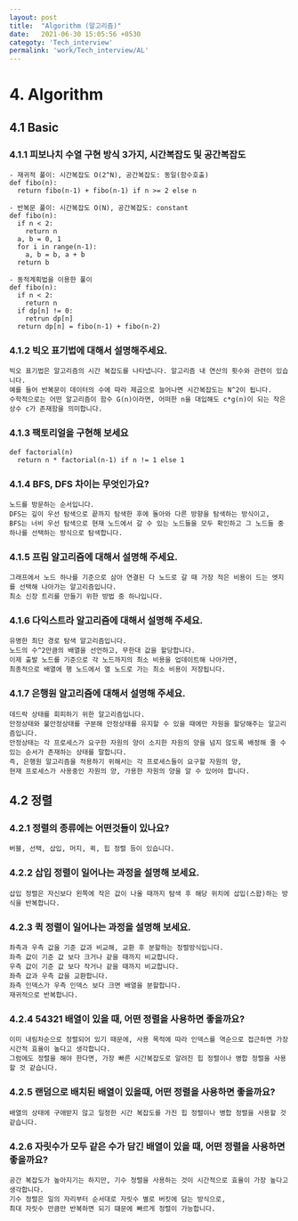 ```yaml
---
layout: post
title:  "Algorithm (알고리즘)"
date:   2021-06-30 15:05:56 +0530
categoty: 'Tech_interview'
permalink: 'work/Tech_interview/AL'
---
```

# 4. Algorithm
## 4.1 Basic
### 4.1.1 피보나치 수열 구현 방식 3가지, 시간복잡도 및 공간복잡도
```
- 재귀적 풀이: 시간복잡도 O(2^N), 공간복잡도: 동일(함수호출)
def fibo(n):
  return fibo(n-1) + fibo(n-1) if n >= 2 else n
 
- 반복문 풀이: 시간복잡도 O(N), 공간복잡도: constant
def fibo(n):
  if n < 2: 
    return n
  a, b = 0, 1
  for i in range(n-1):
    a, b = b, a + b
  return b
  
- 동적계획법을 이용한 풀이
def fibo(n):
  if n < 2:
    return n
  if dp[n] != 0:
    retrun dp[n]
  return dp[n] = fibo(n-1) + fibo(n-2)
```
### 4.1.2 빅오 표기법에 대해서 설명해주세요.
```
빅오 표기법은 알고리즘의 시간 복잡도를 나타냅니다. 알고리즘 내 연산의 횟수와 관련이 있습니다. 
예를 들어 반복문이 데이터의 수에 따라 제곱으로 늘어나면 시간복잡도는 N^2이 됩니다.
수학적으로는 어떤 알고리즘이 함수 G(n)이라면, 어떠한 n을 대입해도 c*g(n)이 되는 작은 상수 c가 존재함을 의미합니다.
```
### 4.1.3 팩토리얼을 구현해 보세요
```
def factorial(n)
  return n * factorial(n-1) if n != 1 else 1
```
### 4.1.4 BFS, DFS 차이는 무엇인가요?
```
노드를 방문하는 순서입니다. 
DFS는 깊이 우선 탐색으로 끝까지 탐색한 후에 돌아와 다른 방향을 탐색하는 방식이고, 
BFS는 너비 우선 탐색으로 현재 노드에서 갈 수 있는 노드들을 모두 확인하고 그 노드들 중 하나를 선택하는 방식으로 탐색합니다.
```
### 4.1.5 프림 알고리즘에 대해서 설명해 주세요.
```
그래프에서 노드 하나를 기준으로 삼아 연결된 다 노드로 갈 때 가장 적은 비용이 드는 엣지를 선택해 나아가는 알고리즘입니다. 
최소 신장 트리를 만들기 위한 방법 중 하나입니다.
```
### 4.1.6 다익스트라 알고리즘에 대해서 설명해 주세요.
```
유명한 최단 경로 탐색 알고리즘입니다. 
노드의 수^2만큼의 배열을 선언하고, 무한대 값을 할당합니다.
이제 출발 노드를 기준으로 각 노드까지의 최소 비용을 업데이트해 나아가면, 
최종적으로 배열에 행 노드에서 열 노드로 가는 최소 비용이 저장됩니다. 
```
### 4.1.7 은행원 알고리즘에 대해서 설명해 주세요.
```
데드락 상태를 회피하기 위한 알고리즘입니다.
안정상태와 불안정상태를 구분해 안정상태를 유지할 수 있을 때에만 자원을 할당해주는 알고리즘입니다. 
안정상태는 각 프로세스가 요구한 자원의 양이 소지한 자원의 양을 넘지 않도록 배정해 줄 수 있는 순서가 존재하는 상태를 말합니다. 
즉, 은행원 알고리즘을 적용하기 위해서는 각 프로세스들이 요구할 자원의 양, 
현재 프로세스가 사용중인 자원의 양, 가용한 자원의 양을 알 수 있어야 합니다.
```
## 4.2 정렬
### 4.2.1 정렬의 종류에는 어떤것들이 있나요?
```
버블, 선택, 삽입, 머지, 퀵, 힙 정렬 등이 있습니다.
```
### 4.2.2 삽입 정렬이 일어나는 과정을 설명해 보세요.
```
삽입 정렬은 자신보다 왼쪽에 작은 값이 나올 때까지 탐색 후 해당 위치에 삽입(스왑)하는 방식을 반복합니다. 
```
### 4.2.3 퀵 정렬이 일어나는 과정을 설명해 보세요.
```
좌측과 우측 값을 기준 값과 비교해, 교환 후 분할하는 정렬방식입니다.
좌측 값이 기준 값 보다 크거나 같을 때까지 비교합니다.
우측 값이 기준 값 보다 작거나 같을 때까지 비교합니다.
좌측 값과 우측 값을 교환합니다.
좌측 인덱스가 우측 인덱스 보다 크면 배열을 분할합니다.
재귀적으로 반복합니다.
```
### 4.2.4 54321 배열이 있을 때, 어떤 정렬을 사용하면 좋을까요?
```
이미 내림차순으로 정렬되어 있기 때문에, 사용 목적에 따라 인덱스를 역순으로 접근하면 가장 시간적 효율이 높다고 생각합니다. 
그럼에도 정렬을 해야 한다면, 가장 빠른 시간복잡도로 알려진 힙 정렬이나 병합 정렬을 사용할 것 같습니다.
```
### 4.2.5 랜덤으로 배치된 배열이 있을때, 어떤 정렬을 사용하면 좋을까요?
```
배열의 상태에 구애받지 않고 일정한 시간 복잡도를 가진 힙 정렬이나 병합 정렬을 사용할 것 같습니다.
```
### 4.2.6 자릿수가 모두 같은 수가 담긴 배열이 있을 때, 어떤 정렬을 사용하면 좋을까요?
```
공간 복잡도가 높아지기는 하지만, 기수 정렬을 사용하는 것이 시간적으로 효율이 가장 높다고 생각합니다. 
기수 정렬은 일의 자리부터 순서대로 자릿수 별로 버킷에 담는 방식으로,
최대 자릿수 만큼만 반복하면 되기 떄문에 빠르게 정렬이 가능합니다.
```
